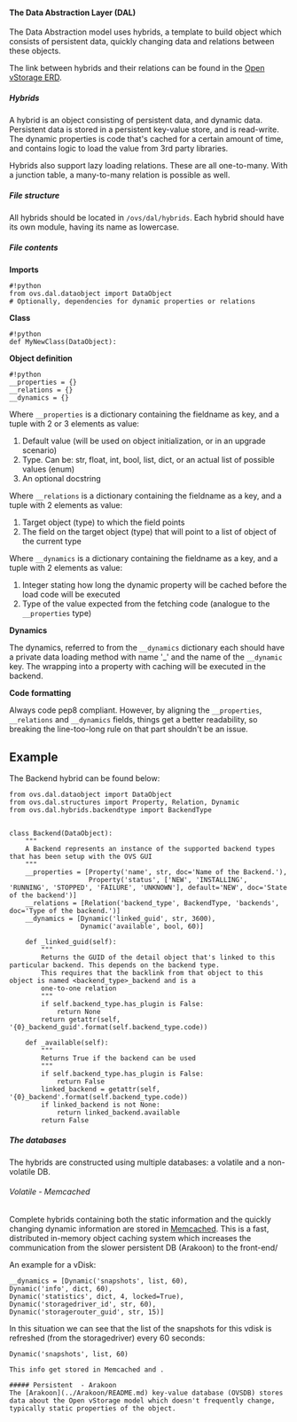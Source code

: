 #### The Data Abstraction Layer (DAL)
The Data Abstraction model uses hybrids, a template to build object which consists of persistent data, quickly changing data and relations between these objects.

The link between hybrids and their relations can be found in the [Open vStorage ERD](openvstorage-erd.pdf).

##### Hybrids

A hybrid is an object consisting of persistent data, and dynamic data. Persistent data is stored in a persistent key-value store, and is read-write. The dynamic properties is code that's cached for a certain amount of time, and contains logic to load the value from 3rd party libraries.

Hybrids also support lazy loading relations. These are all one-to-many. With a junction table, a many-to-many relation is possible as well.

##### File structure

All hybrids should be located in `/ovs/dal/hybrids`. Each hybrid should have its own module, having its name as lowercase.

##### File contents

**Imports**

```
#!python
from ovs.dal.dataobject import DataObject
# Optionally, dependencies for dynamic properties or relations
```

**Class**

```
#!python
def MyNewClass(DataObject):
```

**Object definition**

```
#!python
__properties = {}
__relations = {}
__dynamics = {}
```

Where `__properties` is a dictionary containing the fieldname as key, and a tuple with 2 or 3 elements as value:

1. Default value (will be used on object initialization, or in an upgrade scenario)
2. Type. Can be: str, float, int, bool, list, dict, or an actual list of possible values (enum)
3. An optional docstring

Where `__relations` is a dictionary containing the fieldname as a key, and a tuple with 2 elements as value:

1. Target object (type) to which the field points
2. The field on the target object (type) that will point to a list of object of the current type

Where `__dynamics` is a dictionary containing the fieldname as a key, and a tuple with 2 elements as value:

1. Integer stating how long the dynamic property will be cached before the load code will be executed
2. Type of the value expected from the fetching code (analogue to the `__properties` type)

**Dynamics**

The dynamics, referred to from the `__dynamics` dictionary each should have a private data loading method with name '_' and the name of the `__dynamic` key. The wrapping into a property with caching will be executed in the backend.

**Code formatting**

Always code pep8 compliant. However, by aligning the `__properties`, `__relations` and `__dynamics` fields, things get a better readability, so breaking the line-too-long rule on that part shouldn't be an issue.

## Example ###
The Backend hybrid can be found below:

```
from ovs.dal.dataobject import DataObject
from ovs.dal.structures import Property, Relation, Dynamic
from ovs.dal.hybrids.backendtype import BackendType


class Backend(DataObject):
    """
    A Backend represents an instance of the supported backend types that has been setup with the OVS GUI
    """
    __properties = [Property('name', str, doc='Name of the Backend.'),
                    Property('status', ['NEW', 'INSTALLING', 'RUNNING', 'STOPPED', 'FAILURE', 'UNKNOWN'], default='NEW', doc='State of the backend')]
    __relations = [Relation('backend_type', BackendType, 'backends', doc='Type of the backend.')]
    __dynamics = [Dynamic('linked_guid', str, 3600),
                  Dynamic('available', bool, 60)]

    def _linked_guid(self):
        """
        Returns the GUID of the detail object that's linked to this particular backend. This depends on the backend type.
        This requires that the backlink from that object to this object is named <backend_type>_backend and is a
        one-to-one relation
        """
        if self.backend_type.has_plugin is False:
            return None
        return getattr(self, '{0}_backend_guid'.format(self.backend_type.code))

    def _available(self):
        """
        Returns True if the backend can be used
        """
        if self.backend_type.has_plugin is False:
            return False
        linked_backend = getattr(self, '{0}_backend'.format(self.backend_type.code))
        if linked_backend is not None:
            return linked_backend.available
        return False

```

##### The databases
The hybrids are constructed using multiple databases: a volatile and a non-volatile DB.

###### Volatile - Memcached
Complete hybrids containing both the static information and the quickly changing dynamic information are stored in [Memcached](http://memcached.org/). This is a fast, distributed in-memory object caching system which increases the communication from the slower persistent DB (Arakoon) to the front-end/

An example for a vDisk:

```
__dynamics = [Dynamic('snapshots', list, 60),
Dynamic('info', dict, 60),
Dynamic('statistics', dict, 4, locked=True),
Dynamic('storagedriver_id', str, 60),
Dynamic('storagerouter_guid', str, 15)]
```

In this situation we can see that the list of the snapshots for this vdisk is refreshed (from the storagedriver) every 60 seconds:
```
Dynamic('snapshots', list, 60)

This info get stored in Memcached and .

##### Persistent  - Arakoon
The [Arakoon](../Arakoon/README.md) key-value database (OVSDB) stores data about the Open vStorage model which doesn't frequently change, typically static properties of the object.